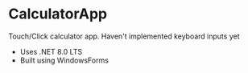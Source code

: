 # CalculatorApp

Touch/Click calculator app. Haven't implemented keyboard inputs yet

- Uses .NET 8.0 LTS
- Built using WindowsForms
